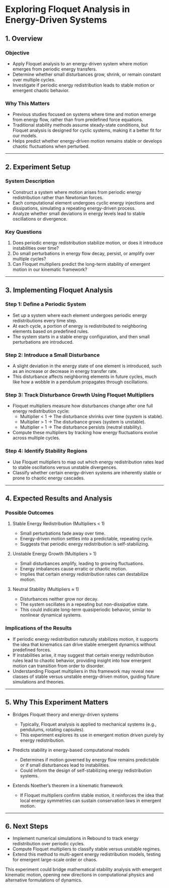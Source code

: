 # Exploring Floquet Analysis in Energy-Driven Systems  

## 1. Overview  

### Objective  
- Apply Floquet analysis to an energy-driven system where motion emerges from periodic energy transfers.  
- Determine whether small disturbances grow, shrink, or remain constant over multiple cycles.  
- Investigate if periodic energy redistribution leads to stable motion or emergent chaotic behavior.  

### Why This Matters  
- Previous studies focused on systems where time and motion emerge from energy flow, rather than from predefined force equations.  
- Traditional stability methods assume steady-state conditions, but Floquet analysis is designed for cyclic systems, making it a better fit for our models.  
- Helps predict whether energy-driven motion remains stable or develops chaotic fluctuations when perturbed.  

---

## 2. Experiment Setup  

### System Description  
- Construct a system where motion arises from periodic energy redistribution rather than Newtonian forces.  
- Each computational element undergoes cyclic energy injections and dissipations, simulating a repeating energy-driven process.  
- Analyze whether small deviations in energy levels lead to stable oscillations or divergence.  

### Key Questions  
1. Does periodic energy redistribution stabilize motion, or does it introduce instabilities over time?  
2. Do small perturbations in energy flow decay, persist, or amplify over multiple cycles?  
3. Can Floquet multipliers predict the long-term stability of emergent motion in our kinematic framework?  

---

## 3. Implementing Floquet Analysis  

### Step 1: Define a Periodic System  
- Set up a system where each element undergoes periodic energy redistributions every time step.  
- At each cycle, a portion of energy is redistributed to neighboring elements based on predefined rules.  
- The system starts in a stable energy configuration, and then small perturbations are introduced.  

### Step 2: Introduce a Small Disturbance  
- A slight deviation in the energy state of one element is introduced, such as an increase or decrease in energy transfer rate.  
- This disturbance affects neighboring elements in future cycles, much like how a wobble in a pendulum propagates through oscillations.  

### Step 3: Track Disturbance Growth Using Floquet Multipliers  
- Floquet multipliers measure how disturbances change after one full energy redistribution cycle:  
  - Multiplier < 1 → The disturbance shrinks over time (system is stable).  
  - Multiplier > 1 → The disturbance grows (system is unstable).  
  - Multiplier = 1 → The disturbance persists (neutral stability).  
- Compute these multipliers by tracking how energy fluctuations evolve across multiple cycles.  

### Step 4: Identify Stability Regions  
- Use Floquet multipliers to map out which energy redistribution rates lead to stable oscillations versus unstable divergences.  
- Classify whether certain energy-driven systems are inherently stable or prone to chaotic energy cascades.  

---

## 4. Expected Results and Analysis  

### Possible Outcomes  
1. Stable Energy Redistribution (Multipliers < 1)  
   - Small perturbations fade away over time.  
   - Energy-driven motion settles into a predictable, repeating cycle.  
   - Suggests that periodic energy redistribution is self-stabilizing.  

2. Unstable Energy Growth (Multipliers > 1)  
   - Small disturbances amplify, leading to growing fluctuations.  
   - Energy imbalances cause erratic or chaotic motion.  
   - Implies that certain energy redistribution rates can destabilize motion.  

3. Neutral Stability (Multipliers ≈ 1)  
   - Disturbances neither grow nor decay.  
   - The system oscillates in a repeating but non-dissipative state.  
   - This could indicate long-term quasiperiodic behavior, similar to nonlinear dynamical systems.  

### Implications of the Results  
- If periodic energy redistribution naturally stabilizes motion, it supports the idea that kinematics can drive stable emergent dynamics without predefined forces.  
- If instabilities arise, it may suggest that certain energy redistribution rules lead to chaotic behavior, providing insight into how emergent motion can transition from order to disorder.  
- Understanding Floquet multipliers in this framework may reveal new classes of stable versus unstable energy-driven motion, guiding future simulations and theories.  

---

## 5. Why This Experiment Matters  

- Bridges Floquet theory and energy-driven systems  
  - Typically, Floquet analysis is applied to mechanical systems (e.g., pendulums, rotating capsules).  
  - This experiment explores its use in emergent motion driven purely by energy redistribution.  

- Predicts stability in energy-based computational models  
  - Determines if motion governed by energy flow remains predictable or if small disturbances lead to instabilities.  
  - Could inform the design of self-stabilizing energy redistribution systems.  

- Extends Noether’s theorem in a kinematic framework  
  - If Floquet multipliers confirm stable motion, it reinforces the idea that local energy symmetries can sustain conservation laws in emergent motion.  

---

## 6. Next Steps  

- Implement numerical simulations in Rebound to track energy redistribution over periodic cycles.  
- Compute Floquet multipliers to classify stable versus unstable regimes.  
- Extend this method to multi-agent energy redistribution models, testing for emergent large-scale order or chaos.  

This experiment could bridge mathematical stability analysis with emergent kinematic motion, opening new directions in computational physics and alternative formulations of dynamics.  